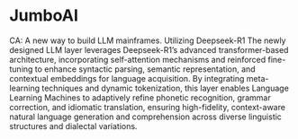 # JumboAI
CA:
A new way to build LLM mainframes. Utilizing Deepseek-R1
The newly designed LLM layer leverages Deepseek-R1’s advanced transformer-based architecture, incorporating self-attention mechanisms and reinforced fine-tuning to enhance syntactic parsing, semantic representation, and contextual embeddings for language acquisition. By integrating meta-learning techniques and dynamic tokenization, this layer enables Language Learning Machines to adaptively refine phonetic recognition, grammar correction, and idiomatic translation, ensuring high-fidelity, context-aware natural language generation and comprehension across diverse linguistic structures and dialectal variations.
